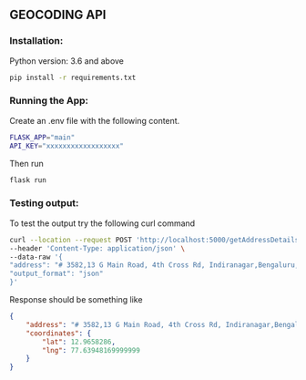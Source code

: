 ## GEOCODING API
### Installation:
Python version: 3.6 and above<br>
```sh
pip install -r requirements.txt
```

### Running the App:
Create an .env file with the following content.
```sh
FLASK_APP="main"
API_KEY="xxxxxxxxxxxxxxxxxx"
```
Then run 
```sh
flask run
```

### Testing output:
To test the output try the following curl command

```sh
curl --location --request POST 'http://localhost:5000/getAddressDetails' \
--header 'Content-Type: application/json' \
--data-raw '{
"address": "# 3582,13 G Main Road, 4th Cross Rd, Indiranagar,Bengaluru, Karnataka 560008",
"output_format": "json"
}'
```

Response should be something like 
```json
{
    "address": "# 3582,13 G Main Road, 4th Cross Rd, Indiranagar,Bengaluru, Karnataka 560008",
    "coordinates": {
        "lat": 12.9658286,
        "lng": 77.63948169999999
    }
}
```
